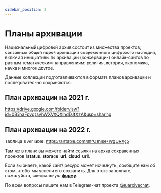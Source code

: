 ```yaml
---
sidebar_position: 2
---
```


# Планы архивации

Национальный цифровой архив состоит из множества проектов, связанных общей идеей архивации современного цифрового наследия,
включая инициативы по архивации (консервации) онлайн-сайтов по разным тематическим направлениям: религия, история, экономика, наука и многое другое.

Данные коллекции подготавливаются в формате планов архивации и последовательно сохраняются.


## План архивации на 2021 г.
https://drive.google.com/folderview?id=0B5haFpvgzsyhWXVXQXlhdDJtXzA&usp=sharing


## План архивации на 2022 г.

Таблица в AirTable: https://airtable.com/shrO1hise7WgURXg5

Там же в плане вы можете найти ссылки на архив сохраненных проектов (__status, storage_url, cloud_url__).

Если вы знаете, какой сайт/ ресурс может исчезнуть, сообщите нам об этом, чтобы мы успели его сохранить. Для этого заполните, пожалуйста, специальную __[форму](https://airtable.com/shriiNZvNhcgaStm6)__.


По всем вопросы пишите нам в Telegram-чат проекта [@ruarxivechat](https://t.me/ruarxivechat).
